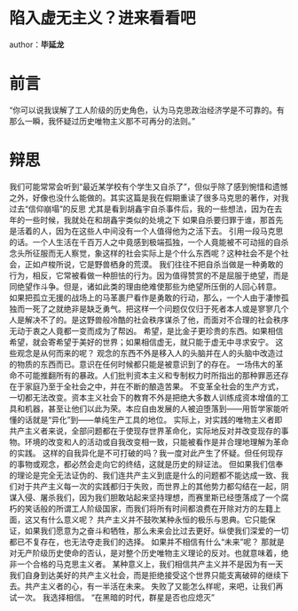 # 陷入虚无主义？进来看看吧

author：<strong>毕延龙</strong>

# 前言

“你可以说我误解了工人阶级的历史角色，认为马克思政治经济学是不可靠的。有那么一瞬，我怀疑过历史唯物主义那不可再分的法则。”

# 辩思

我们可能常常会听到“最近某学校有个学生又自杀了”，但似乎除了感到惋惜和遗憾之外，好像也没什么能做的。其实这篇是我在假期重读了很多马克思的著作，对我过去“信仰崩塌”的反思
尤其是看到胡鑫宇自杀事件后，我的一些想法，因为在去年的一些时候，我就处在和胡鑫宇类似的处境之下
如果自杀要归罪于谁，那首先是活着的人，因为在这些人中间没有一个人值得他为之活下去。
引用一段马克思的话。一个人生活在千百万人之中竟感到极端孤独，一个人竟能被不可动摇的自杀念头所征服而无人察觉，象这样的社会实际上是个什么东西呢？这种社会不是个社会，正如卢梭所说，它是野兽栖身的荒漠。
我们往往不把自杀当做是一种勇敢的行为，相反，它常被看做一种胆怯的行为。因为值得赞赏的不是屈服于绝望，而是同绝望作斗争。但是，诸如此类的理由绝难使那些为绝望所压倒的人回心转意。
如果把孤立无援的战场上的马革裹尸看作是勇敢的行动，那么，一个人由于凄惨孤独而一死了之就绝非是缺乏勇气。把这样一个问题仅仅归于死者本人或是寥寥几个人是解决不了的。是这野兽般冷酷的社会秩序谋杀了他，而面对不合理的社会秩序无动于衷之人竟都一变而成为了帮凶。
希望，是比金子更珍贵的东西。如果相信希望，就会寄希望于美好的世界；如果相信虚无，就只能于虚无中寻求安宁。
这些观念是从何而来的呢？
观念的东西不外是移入人的头脑并在人的头脑中改造过的物质的东西而已。意识在任何时候都只能是被意识到了的存在。
一场伟大的革命不可能推翻所有的暴政。人们批判资本主义和专制权力时所指出的那种罪恶还存在于家庭乃至于全社会之中，并在不断的酿造苦果。
不变革全社会的生产方式，一切都无法改变。资本主义社会下的教育不外是把绝大多数人训练成资本增值的工具和机器，甚至让他们以此为荣。本应自由发展的人被迫堕落到——用哲学家能听懂的话就是“异化”到——单纯生产工具的地位。
实际上，对实践的唯物主义者即共产主义者来说，全部问题都在于使现存世界革命化，实际地反对并改变现存的事物。环境的改变和人的活动或自我改变相一致，只能被看作是并合理地理解为革命的实践。
这样的自我异化是不可打破的吗？我一度对此产生了怀疑。但任何现存的事物或观念，都必然会走向它的终结，这就是历史的辩证法。
但如果我们信奉的理论是完全无法证伪的、我们连共产主义到底是什么的问题都不能达成一致、我们对于共产主义每一次的实践都归于失败，而世界上的其他势力都勾结在一起，阴谋入侵、屠杀我们，因为我们胆敢站起来坚持理想，而赛里斯已经堕落成了一个腐朽的笑话般的所谓工人阶级国家，而我们将所有时间都浪费在开除对方的左籍上面，这又有什么意义呢？
共产主义并不鼓吹某种永恒的极乐与恩典。它只能保证，如果我们愿意为之奋斗和牺牲，那么未来会比过去更好。纵使我们深爱的一切都已不复存在，也无法夺走我们的选择。
如果并不相信有什么“未来”呢？
那就是对无产阶级历史使命的否认，是对整个历史唯物主义理论的反对。也就意味着，绝非一个合格的马克思主义者。
某种意义上，我们相信共产主义并不是因为有一天我们自身到达美好的共产主义社会，而是拒绝接受这个世界只能支离破碎的继续下去。共产主义者的心，有一半活在未来。
失败了又能怎么样呢，来吧，让我们再试一次。
我选择相信。
“在黑暗的时代，群星是否也应熄灭”
